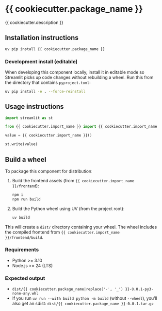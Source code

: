 # {{ cookiecutter.package_name }}

{{ cookiecutter.description }}

## Installation instructions

```sh
uv pip install {{ cookiecutter.package_name }}
```

### Development install (editable)

When developing this component locally, install it in editable mode so Streamlit picks up code changes without rebuilding a wheel. Run this from the directory that contains `pyproject.toml`:

```sh
uv pip install -e . --force-reinstall
```

## Usage instructions

```python
import streamlit as st

from {{ cookiecutter.import_name }} import {{ cookiecutter.import_name }}

value = {{ cookiecutter.import_name }}()

st.write(value)
```

## Build a wheel

To package this component for distribution:

1. Build the frontend assets (from `{{ cookiecutter.import_name }}/frontend`):

   ```sh
   npm i
   npm run build
   ```

2. Build the Python wheel using UV (from the project root):
   ```sh
   uv build
   ```

This will create a `dist/` directory containing your wheel. The wheel includes the compiled frontend from `{{ cookiecutter.import_name }}/frontend/build`.

### Requirements

- Python >= 3.10
- Node.js >= 24 (LTS)

### Expected output

- `dist/{{ cookiecutter.package_name|replace('-', '_') }}-0.0.1-py3-none-any.whl`
- If you run `uv run --with build python -m build` (without `--wheel`), you’ll also get an sdist: `dist/{{ cookiecutter.package_name }}-0.0.1.tar.gz`
